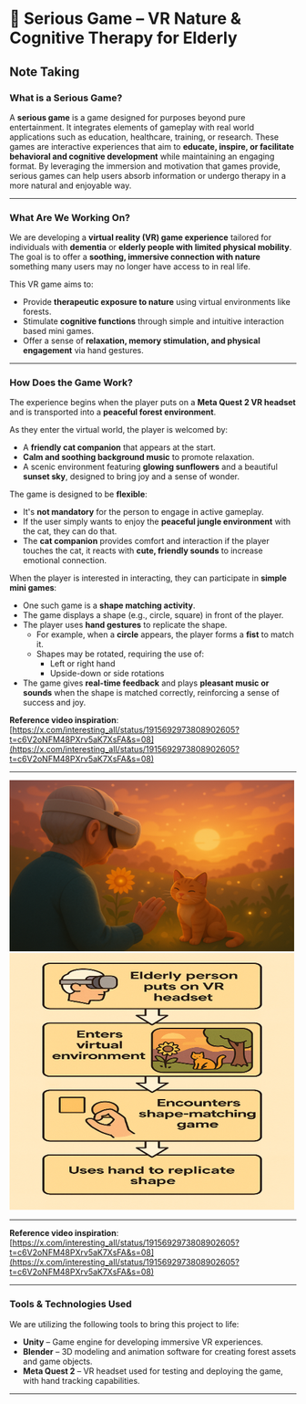 # 🌿 Serious Game – VR Nature & Cognitive Therapy for Elderly

## Note Taking

### What is a Serious Game?

A **serious game** is a game designed for purposes beyond pure entertainment. It integrates elements of gameplay with real world applications such as education, healthcare, training, or research. These games are interactive experiences that aim to **educate, inspire, or facilitate behavioral and cognitive development** while maintaining an engaging format. By leveraging the immersion and motivation that games provide, serious games can help users absorb information or undergo therapy in a more natural and enjoyable way.

---

### What Are We Working On?

We are developing a **virtual reality (VR) game experience** tailored for individuals with **dementia** or **elderly people with limited physical mobility**. The goal is to offer a **soothing, immersive connection with nature** something many users may no longer have access to in real life.

This VR game aims to:

- Provide **therapeutic exposure to nature** using virtual environments like forests.
- Stimulate **cognitive functions** through simple and intuitive interaction based mini games.
- Offer a sense of **relaxation, memory stimulation, and physical engagement** via hand gestures.

---


### How Does the Game Work?

The experience begins when the player puts on a **Meta Quest 2 VR headset** and is transported into a **peaceful forest environment**.

As they enter the virtual world, the player is welcomed by:
- A **friendly cat companion** that appears at the start.
- **Calm and soothing background music** to promote relaxation.
- A scenic environment featuring **glowing sunflowers** and a beautiful **sunset sky**, designed to bring joy and a sense of wonder.

The game is designed to be **flexible**:
- It's **not mandatory** for the person to engage in active gameplay.
- If the user simply wants to enjoy the **peaceful jungle environment** with the cat, they can do that.
- The **cat companion** provides comfort and interaction if the player touches the cat, it reacts with **cute, friendly sounds** to increase emotional connection.

When the player is interested in interacting, they can participate in **simple mini games**:
- One such game is a **shape matching activity**.
- The game displays a shape (e.g., circle, square) in front of the player.
- The player uses **hand gestures** to replicate the shape.
  - For example, when a **circle** appears, the player forms a **fist** to match it.
  - Shapes may be rotated, requiring the use of:
    - Left or right hand
    - Upside-down or side rotations
- The game gives **real-time feedback** and plays **pleasant music or sounds** when the shape is matched correctly, reinforcing a sense of success and joy.


**Reference video inspiration**:  
[https://x.com/interesting_aIl/status/1915692973808902605?t=c6V2oNFM48PXrv5aK7XsFA&s=08](https://x.com/interesting_aIl/status/1915692973808902605?t=c6V2oNFM48PXrv5aK7XsFA&s=08)


---

<img src="img/image_1.png" alt="VR Game theme" width="500" height="300"/>

<img src="img/image_2_diagram.png" alt="VR Game Flow Diagram" width="500" height ="450"/>

---


**Reference video inspiration**:  
[https://x.com/interesting_aIl/status/1915692973808902605?t=c6V2oNFM48PXrv5aK7XsFA&s=08](https://x.com/interesting_aIl/status/1915692973808902605?t=c6V2oNFM48PXrv5aK7XsFA&s=08)

---

###  Tools & Technologies Used

We are utilizing the following tools to bring this project to life:

- **Unity** – Game engine for developing immersive VR experiences.
- **Blender** – 3D modeling and animation software for creating forest assets and game objects.
- **Meta Quest 2** – VR headset used for testing and deploying the game, with hand tracking capabilities.

---
